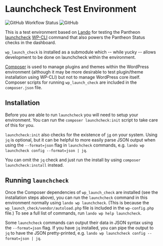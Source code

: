 # Launchcheck Test Environment

![GitHub Workflow Status](https://img.shields.io/github/actions/workflow/status/jazzsequence/launchcheck/test.yml) ![GitHub](https://img.shields.io/github/license/jazzsequence/launchcheck)

This is a test environment based on [Lando](https://docs.lando.dev/) for testing the Pantheon [launchcheck](https://github.com/pantheon-systems/wp_launch_check) [WP-CLI](https://wp-cli.org) command that also powers the Pantheon Status checks in the dashboard.

`wp_launch_check` is installed as a submodule which -- while yucky -- allows development to be done on launchcheck within the environment.

[Composer](https://getcomposer.org) is used to manage plugins and themes within the WordPress environment (although it may be more desirable to test plugin/theme installation using WP-CLI) but not to manage WordPress core itself. Composer scripts for running `wp_launch_check` are included in the `composer.json` file.

## Installation
Before you are able to run `launchcheck` you will need to setup your environment. You can run the `composer launchcheck:init` script to take care of this for you.

`launchcheck:init` also checks for the existence of [`jq`](https://stedolan.github.io/jq/) on your system. Using `jq` is optional, but it can be helpful to more easily parse JSON output when using the `--format=json` flag in `launchcheck` commands, e.g. `lando wp launchcheck config --format=json | jq`.

You can omit the `jq` check and just run the install by using `composer launchcheck:install` instead.

## Running `launchcheck`
Once the Composer dependencies of `wp_launch_check` are installed (see the installation steps above), you can run the `launchcheck` command in this environment normally using `lando wp launchcheck`. (This is because the `wp_launch_check/vendor/autoload.php` file is included in the `wp-config.php` file.) To see a full list of commands, run `lando wp help launchcheck`.

Some `launchcheck` commands can output their data in JSON syntax using the `--format=json` flag. If you have `jq` installed, you can pipe the output to `jq` to have the JSON pretty-printed, e.g. `lando wp launchcheck config --format=json | jq`.
